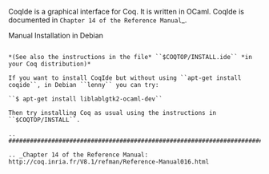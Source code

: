 CoqIde is a graphical interface for Coq. It is written in OCaml. CoqIde is documented in `Chapter 14 of the Reference Manual`_.

Manual Installation in Debian
~~~~~~~~~~~~~~~~~~~~~~~~~~~~~

*(See also the instructions in the file* ``$COQTOP/INSTALL.ide`` *in your Coq distribution)*

If you want to install CoqIde but without using ``apt-get install coqide``, in Debian ``lenny`` you can try:

``$ apt-get install liblablgtk2-ocaml-dev``

Then try installing Coq as usual using the instructions in ``$COQTOP/INSTALL``.

.. ############################################################################

.. _Chapter 14 of the Reference Manual: http://coq.inria.fr/V8.1/refman/Reference-Manual016.html

